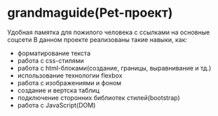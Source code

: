 # grandmaguide(Pet-проект)
Удобная памятка для пожилого человека с ссылками на основные соцсети
В данном проекте реализованы такие навыки, как: 
- форматирование текста
- работа с css-стилями
- работа с html-блоками(создание, границы, выравнивание и тд.)
- использование технологии flexbox
- работа с изображениями и фоном
- cоздание и вертска таблиц
- подключение сторонних библиотек стилей(bootstrap)
- работа с JavaScript(DOM)
